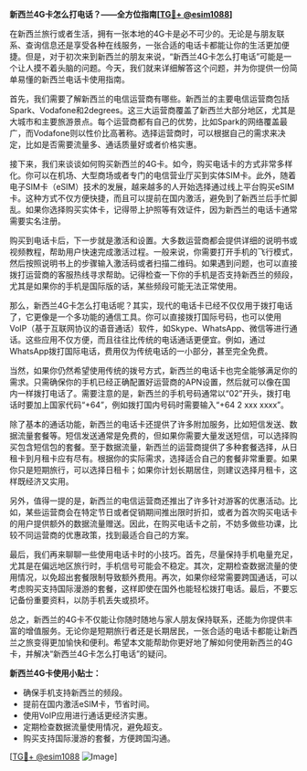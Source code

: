 **新西兰4G卡怎么打电话？——全方位指南[[TG💪+ @esim1088](https://t.me/s/esim1088)]**

在新西兰旅行或者生活，拥有一张本地的4G卡是必不可少的。无论是与朋友联系、查询信息还是享受各种在线服务，一张合适的电话卡都能让你的生活更加便捷。但是，对于初次来到新西兰的朋友来说，“新西兰4G卡怎么打电话”可能是一个让人摸不着头脑的问题。今天，我们就来详细解答这个问题，并为你提供一份简单易懂的新西兰电话卡使用指南。

首先，我们需要了解新西兰的电信运营商有哪些。新西兰的主要电信运营商包括Spark、Vodafone和2degrees。这三大运营商覆盖了新西兰大部分地区，尤其是大城市和主要旅游景点。每个运营商都有自己的优势，比如Spark的网络覆盖最广，而Vodafone则以性价比高著称。选择运营商时，可以根据自己的需求来决定，比如是否需要流量多、通话质量好或者价格实惠。

接下来，我们来谈谈如何购买新西兰的4G卡。如今，购买电话卡的方式非常多样化。你可以在机场、大型商场或者专门的电信营业厅买到实体SIM卡。此外，随着电子SIM卡（eSIM）技术的发展，越来越多的人开始选择通过线上平台购买eSIM卡。这种方式不仅方便快捷，而且可以提前在国内激活，避免到了新西兰后手忙脚乱。如果你选择购买实体卡，记得带上护照等有效证件，因为新西兰的电话卡通常需要实名注册。

购买到电话卡后，下一步就是激活和设置。大多数运营商都会提供详细的说明书或视频教程，帮助用户快速完成激活过程。一般来说，你需要打开手机的飞行模式，然后按照说明书上的步骤输入激活码或者扫描二维码。如果遇到问题，也可以直接拨打运营商的客服热线寻求帮助。记得检查一下你的手机是否支持新西兰的频段，尤其是如果你的手机是国际版的话，某些频段可能无法正常使用。

那么，新西兰4G卡怎么打电话呢？其实，现代的电话卡已经不仅仅用于拨打电话了，它更像是一个多功能的通信工具。你可以直接拨打国际号码，也可以使用VoIP（基于互联网协议的语音通话）软件，如Skype、WhatsApp、微信等进行通话。这些应用不仅方便，而且往往比传统的电话通话更便宜。例如，通过WhatsApp拨打国际电话，费用仅为传统电话的一小部分，甚至完全免费。

当然，如果你仍然希望使用传统的拨号方式，新西兰的电话卡也完全能够满足你的需求。只需确保你的手机已经正确配置好运营商的APN设置，然后就可以像在国内一样拨打电话了。需要注意的是，新西兰的手机号码通常以“02”开头，拨打电话时要加上国家代码“+64”，例如拨打国内号码时需要输入“+64 2 xxx xxxx”。

除了基本的通话功能，新西兰的电话卡还提供了许多附加服务，比如短信发送、数据流量套餐等。短信发送通常是免费的，但如果你需要大量发送短信，可以选择购买包含短信包的套餐。至于数据流量，新西兰的运营商提供了多种套餐选择，从日租卡到月租卡应有尽有。根据你的实际需求，选择适合自己的套餐非常重要。如果你只是短期旅行，可以选择日租卡；如果你计划长期居住，则建议选择月租卡，这样既经济又实用。

另外，值得一提的是，新西兰的电信运营商还推出了许多针对游客的优惠活动。比如，某些运营商会在特定节日或者促销期间推出限时折扣，或者为首次购买电话卡的用户提供额外的数据流量赠送。因此，在购买电话卡之前，不妨多做些功课，比较不同运营商的优惠政策，找到最适合自己的方案。

最后，我们再来聊聊一些使用电话卡时的小技巧。首先，尽量保持手机电量充足，尤其是在偏远地区旅行时，手机信号可能会不稳定。其次，定期检查数据流量的使用情况，以免超出套餐限制导致额外费用。再次，如果你经常需要跨国通话，可以考虑购买支持国际漫游的套餐，这样即使在国外也能轻松拨打电话。最后，不要忘记备份重要资料，以防手机丢失或损坏。

总之，新西兰的4G卡不仅能让你随时随地与家人朋友保持联系，还能为你提供丰富的增值服务。无论你是短期旅行者还是长期居民，一张合适的电话卡都能让新西兰之旅变得更加愉快和便利。希望本文能帮助你更好地了解如何使用新西兰的4G卡，并解决“新西兰4G卡怎么打电话”的疑问。

**新西兰4G卡使用小贴士：**
- 确保手机支持新西兰的频段。
- 提前在国内激活eSIM卡，节省时间。
- 使用VoIP应用进行通话更经济实惠。
- 定期检查数据流量使用情况，避免超支。
- 购买支持国际漫游的套餐，方便跨国沟通。

[[TG💪+ @esim1088](https://t.me/s/esim1088) ![Image](https://i.postimg.cc/4NQfJmqS/Snipaste-2025-05-13-00-14-12.png)]